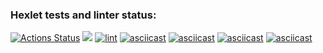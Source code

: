 ### Hexlet tests and linter status:
[![Actions Status](https://github.com/Mikselll/frontend-project-lvl1/workflows/hexlet-check/badge.svg)](https://github.com/Mikselll/frontend-project-lvl1/actions)
<a href="https://codeclimate.com/github/codeclimate/codeclimate/maintainability"><img src="https://api.codeclimate.com/v1/badges/a99a88d28ad37a79dbf6/maintainability" /></a>
[![lint](https://github.com/Mikselll/frontend-project-lvl1/actions/workflows/lint.yml/badge.svg)](https://github.com/Mikselll/frontend-project-lvl1/actions/workflows/lint.yml)
[![asciicast](https://asciinema.org/a/pAle0bZUot9SncFIKnATbgu49.svg)](https://asciinema.org/a/pAle0bZUot9SncFIKnATbgu49)
[![asciicast](https://asciinema.org/a/z5AJz9LizcAcN9lQopCpuVUzY.svg)](https://asciinema.org/a/z5AJz9LizcAcN9lQopCpuVUzY)
[![asciicast](https://asciinema.org/a/JWA5eMwMluFW01AGBt1oWaRN1.svg)](https://asciinema.org/a/JWA5eMwMluFW01AGBt1oWaRN1)
[![asciicast](https://asciinema.org/a/1I3BRLZo7muXFk1S786zSnXbd.svg)](https://asciinema.org/a/1I3BRLZo7muXFk1S786zSnXbd)
